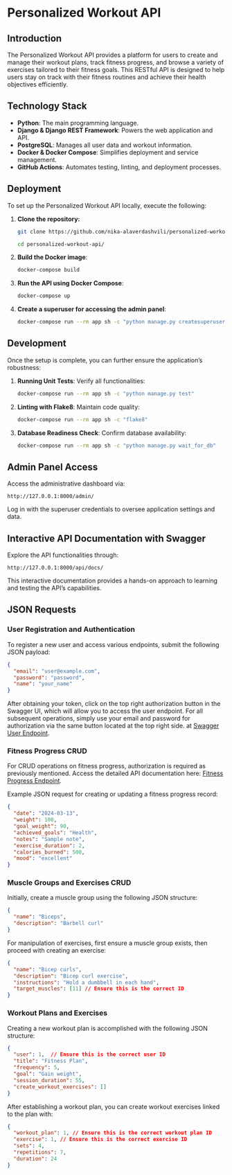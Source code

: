 # Personalized Workout API

## Introduction
The Personalized Workout API provides a platform for users to create and manage their workout plans, track fitness progress, and browse a variety of exercises tailored to their fitness goals. This RESTful API is designed to help users stay on track with their fitness routines and achieve their health objectives efficiently.

## Technology Stack
- **Python**: The main programming language.
- **Django & Django REST Framework**: Powers the web application and API.
- **PostgreSQL**: Manages all user data and workout information.
- **Docker & Docker Compose**: Simplifies deployment and service management.
- **GitHub Actions**: Automates testing, linting, and deployment processes.

## Deployment
To set up the Personalized Workout API locally, execute the following:

1. **Clone the repository:**
   ```bash
   git clone https://github.com/nika-alaverdashvili/personalized-workout-api.git
   ```
   ```bash
   cd personalized-workout-api/
   ```

2. **Build the Docker image**:
   ```sh
   docker-compose build
   ```

3. **Run the API using Docker Compose**:
   ```sh
   docker-compose up
   ```

4. **Create a superuser for accessing the admin panel**:
   ```sh
   docker-compose run --rm app sh -c "python manage.py createsuperuser"
   ```

## Development
Once the setup is complete, you can further ensure the application’s robustness:

1. **Running Unit Tests**:
   Verify all functionalities:
   ```sh
   docker-compose run --rm app sh -c "python manage.py test"
   ```

2. **Linting with Flake8**:
   Maintain code quality:
   ```sh
   docker-compose run --rm app sh -c "flake8"
   ```

3. **Database Readiness Check**:
   Confirm database availability:
   ```sh
   docker-compose run --rm app sh -c "python manage.py wait_for_db"
   ```

## Admin Panel Access
Access the administrative dashboard via:
```
http://127.0.0.1:8000/admin/
```
Log in with the superuser credentials to oversee application settings and data.

## Interactive API Documentation with Swagger
Explore the API functionalities through:
```
http://127.0.0.1:8000/api/docs/
```
This interactive documentation provides a hands-on approach to learning and testing the API’s capabilities.

## JSON Requests

### User Registration and Authentication
To register a new user and access various endpoints, submit the following JSON payload:
```json
{
  "email": "user@example.com",
  "password": "password",
  "name": "your_name"
}
```

After obtaining your token, click on the top right authorization button in the Swagger UI, which will allow you to access the user endpoint. For all subsequent operations, simply use your email and password for authorization via the same button located at the top right side. at [Swagger User Endpoint](http://127.0.0.1:8000/api/docs/#/user).

### Fitness Progress CRUD
For CRUD operations on fitness progress, authorization is required as previously mentioned. Access the detailed API documentation here: [Fitness Progress Endpoint](http://127.0.0.1:8000/api/docs/#/fitness-progress).

Example JSON request for creating or updating a fitness progress record:
```json
{
  "date": "2024-03-13",
  "weight": 100,
  "goal_weight": 90,
  "achieved_goals": "Health",
  "notes": "Sample note",
  "exercise_duration": 2,
  "calories_burned": 500,
  "mood": "excellent"
}
```

### Muscle Groups and Exercises CRUD
Initially, create a muscle group using the following JSON structure:
```json
{
  "name": "Biceps",
  "description": "Barbell curl"
}
```
For manipulation of exercises, first ensure a muscle group exists, then proceed with creating an exercise:
```json
{
  "name": "Bicep curls",
  "description": "Bicep curl exercise",
  "instructions": "Hold a dumbbell in each hand",
  "target_muscles": [11] // Ensure this is the correct ID
}
```

### Workout Plans and Exercises
Creating a new workout plan is accomplished with the following JSON structure:
```json
{
  "user": 1,  // Ensure this is the correct user ID
  "title": "Fitness Plan",
  "frequency": 5,
  "goal": "Gain weight",
  "session_duration": 55,
  "create_workout_exercises": []
}
```
After establishing a workout plan, you can create workout exercises linked to the plan with:
```json
{
  "workout_plan": 1, // Ensure this is the correct workout plan ID
  "exercise": 1, // Ensure this is the correct exercise ID
  "sets": 4,
  "repetitions": 7,
  "duration": 24
}

